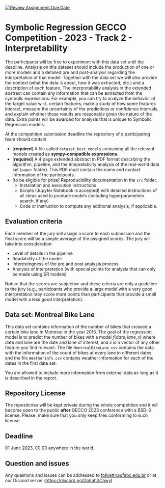 [![Review Assignment Due Date](https://classroom.github.com/assets/deadline-readme-button-8d59dc4de5201274e310e4c54b9627a8934c3b88527886e3b421487c677d23eb.svg)](https://classroom.github.com/a/B9mQ5SlP)
# Symbolic Regression GECCO Competition - 2023 - Track 2 - Interpretability

The participants will be free to experiment with this data set until the deadline. 
Analysis on this dataset should include the production of one or more models and a detailed pre and post-analysis regarding the interpretation of that model.
Together with the data set we will also provide the context (what the data is about, how it was extracted, etc.) and a description of each feature.
The interpretability analysis in the extended abstract can contain any information that can be extracted from the symbolic expressions. 
For example, you can try to analyze the behavior of the target value w.r.t. certain features, make a study of how some features interact, measure the uncertainty of the predictions or confidence intervals, and explain whether these results are reasonable given the nature of the data. 
Extra points will be awarded for analysis that is unique to Symbolic Regression models.

At the competition submission deadline the repository of a participating team should contain:

- [**required**] A file called `dataset_best_models` containing all the relevant models created as **sympy-compatible expressions**.
- [**required**] A 4 page extended abstract in PDF format describing the algorithm, pipeline, and the intepretability analysis of the real-world data set (`paper` folder). This PDF must contain the name and contact information of the participants.
- [to be eligible for prize] Reproducibility documentation in the `src` folder.
    - Installation and execution instructions 
    - Scripts (Jupyter Notebook is accepted) with detailed instructions of all steps used to produce models (including hyperparameters search, if any) 
    - Code or instruction to compute any additonal analysis, if applicable.

## Evaluation criteria

Each member of the jury will assign a score to each submission and the final score will be a simple average of the assigned scores. The jury will take into consideration:

- Level of details in the pipeline
- Readability of the model
- Interestingness of the pre and post analysis process
- Analysis of interpretation (with special points for analysis that can only be made using SR models)

Notice that the scores are subjective and these criteria are only a guideline to the jury (e.g., participants who provide a large model with a very good interpretation may score more points than participants that provide a small model with a less good interpretation).

## Data set: Montreal Bike Lane

This data set contains information of the number of bikes that crossed a certain bike lane in Montreal in the year 2015. The goal of the regression model is to predict the number of bikes with a model $f(date, lane, x)$ where date and lane are the date and lane of interest, and $x$ is a vector of any other feature you find relevant.
The file `MontrealBikeLane.csv` contains the data with the information of the count of bikes at every lane in different dates, and the file `WeatherInfo.csv` contains weather information for each of the dates in the first data set.

You are allowed to include more information from external data as long as it is described in the report.

## Repository License

The repositories will be kept private during the whole competition and it will become open to the public **after** GECCO 2023 conference with a BSD-3 license. Please, make sure that you only keep files conforming to such license.

## Deadline

01 June 2023, 00:00 anywhere in the world.

## Question and issues

Any questions and issues can be addressed to folivetti@ufabc.edu.br or at our Discord server (https://discord.gg/Dahqh3Chwy)